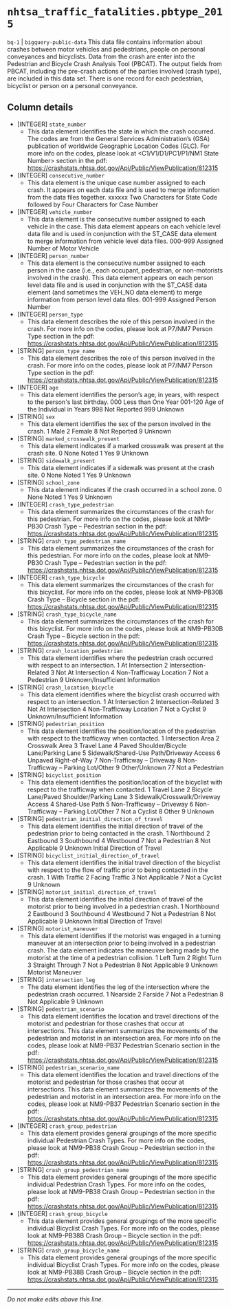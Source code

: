 # `nhtsa_traffic_fatalities.pbtype_2015`
`bq-1` | `bigquery-public-data`
This data file contains information about crashes between
motor vehicles and pedestrians, people on personal conveyances and bicyclists. Data
from the crash are enter into the Pedestrian and Bicycle Crash Analysis Tool (PBCAT).
The output fields from PBCAT, including the pre-crash actions of the parties involved
(crash type), are included in this data set. There is one record for each pedestrian,
bicyclist or person on a personal conveyance.

## Column details
* [INTEGER]   `state_number`
  - This data element identifies the state in which the crash occurred. The codes are from the General Services Administration’s (GSA) publication of worldwide Geographic Location Codes (GLC). For more info on the codes, please look at <C1/V1/D1/PC1/P1/NM1 State Number> section in the pdf: https://crashstats.nhtsa.dot.gov/Api/Public/ViewPublication/812315
* [INTEGER]   `consecutive_number`
  - This data element is the unique case number assigned to each crash. It appears on each data file and is used to merge information from the data files together. xxxxxx Two Characters for State Code followed by Four Characters for Case Number
* [INTEGER]   `vehicle_number`
  - This data element is the consecutive number assigned to each vehicle in the case. This data element appears on each vehicle level data file and is used in conjunction with the ST_CASE data element to merge information from vehicle level data files. 000-999 Assigned Number of Motor Vehicle
* [INTEGER]   `person_number`
  - This data element is the consecutive number assigned to each person in the case (i.e., each occupant, pedestrian, or non-motorists involved in the crash). This data element appears on each person level data file and is used in conjunction with the ST_CASE data element (and sometimes the VEH_NO data element) to merge information from person level data files. 001-999 Assigned Person Number
* [INTEGER]   `person_type`
  - This data element describes the role of this person involved in the crash. For more info on the codes, please look at P7/NM7 Person Type section in the pdf: https://crashstats.nhtsa.dot.gov/Api/Public/ViewPublication/812315
* [STRING]    `person_type_name`
  - This data element describes the role of this person involved in the crash. For more info on the codes, please look at P7/NM7 Person Type section in the pdf: https://crashstats.nhtsa.dot.gov/Api/Public/ViewPublication/812315
* [INTEGER]   `age`
  - This data element identifies the person’s age, in years, with respect to the person's last birthday. 000 Less than One Year 001-120 Age of the Individual in Years 998 Not Reported 999 Unknown
* [STRING]    `sex`
  - This data element identifies the sex of the person involved in the crash. 1 Male 2 Female 8 Not Reported 9 Unknown
* [STRING]    `marked_crosswalk_present`
  - This data element indicates if a marked crosswalk was present at the crash site. 0 None Noted 1 Yes 9 Unknown
* [STRING]    `sidewalk_present`
  - This data element indicates if a sidewalk was present at the crash site. 0 None Noted 1 Yes 9 Unknown
* [STRING]    `school_zone`
  - This data element indicates if the crash occurred in a school zone. 0 None Noted 1 Yes 9 Unknown
* [INTEGER]   `crash_type_pedestrian`
  - This data element summarizes the circumstances of the crash for this pedestrian. For more info on the codes, please look at NM9-PB30 Crash Type – Pedestrian section in the pdf: https://crashstats.nhtsa.dot.gov/Api/Public/ViewPublication/812315
* [STRING]    `crash_type_pedestrian_name`
  - This data element summarizes the circumstances of the crash for this pedestrian. For more info on the codes, please look at NM9-PB30 Crash Type – Pedestrian section in the pdf: https://crashstats.nhtsa.dot.gov/Api/Public/ViewPublication/812315
* [INTEGER]   `crash_type_bicycle`
  - This data element summarizes the circumstances of the crash for this bicyclist. For more info on the codes, please look at NM9-PB30B Crash Type – Bicycle section in the pdf: https://crashstats.nhtsa.dot.gov/Api/Public/ViewPublication/812315
* [STRING]    `crash_type_bicycle_name`
  - This data element summarizes the circumstances of the crash for this bicyclist. For more info on the codes, please look at NM9-PB30B Crash Type – Bicycle section in the pdf: https://crashstats.nhtsa.dot.gov/Api/Public/ViewPublication/812315
* [STRING]    `crash_location_pedestrian`
  - This data element identifies where the pedestrian crash occurred with respect to an intersection. 1 At Intersection 2 Intersection-Related 3 Not At Intersection 4 Non-Trafficway Location 7 Not a Pedestrian 9 Unknown/Insufficient Information
* [STRING]    `crash_location_bicycle`
  - This data element identifies where the bicyclist crash occurred with respect to an intersection. 1 At Intersection 2 Intersection-Related 3 Not At Intersection 4 Non-Trafficway Location 7 Not a Cyclist 9 Unknown/Insufficient Information
* [STRING]    `pedestrian_position`
  - This data element identifies the position/location of the pedestrian with respect to the trafficway when contacted. 1 Intersection Area 2 Crosswalk Area 3 Travel Lane 4 Paved Shoulder/Bicycle Lane/Parking Lane 5 Sidewalk/Shared-Use Path/Driveway Access 6 Unpaved Right-of-Way 7 Non-Trafficway – Driveway 8 Non-Trafficway – Parking Lot/Other 9 Other/Unknown 77 Not a Pedestrian
* [STRING]    `bicyclist_position`
  - This data element identifies the position/location of the bicyclist with respect to the trafficway when contacted. 1 Travel Lane 2 Bicycle Lane/Paved Shoulder/Parking Lane 3 Sidewalk/Crosswalk/Driveway Access 4 Shared-Use Path 5 Non-Trafficway – Driveway 6 Non-Trafficway – Parking Lot/Other 7 Not a Cyclist 8 Other 9 Unknown
* [STRING]    `pedestrian_initial_direction_of_travel`
  - This data element identifies the initial direction of travel of the pedestrian prior to being contacted in the crash. 1 Northbound 2 Eastbound 3 Southbound 4 Westbound 7 Not a Pedestrian 8 Not Applicable 9 Unknown Initial Direction of Travel
* [STRING]    `bicyclist_initial_direction_of_travel`
  - This data element identifies the initial travel direction of the bicyclist with respect to the flow of traffic prior to being contacted in the crash. 1 With Traffic 2 Facing Traffic 3 Not Applicable 7 Not a Cyclist 9 Unknown
* [STRING]    `motorist_initial_direction_of_travel`
  - This data element identifies the initial direction of travel of the motorist prior to being involved in a pedestrian crash. 1 Northbound 2 Eastbound 3 Southbound 4 Westbound 7 Not a Pedestrian 8 Not Applicable 9 Unknown Initial Direction of Travel
* [STRING]    `motorist_maneuver`
  - This data element identifies if the motorist was engaged in a turning maneuver at an intersection prior to being involved in a pedestrian crash. The data element indicates the maneuver being made by the motorist at the time of a pedestrian collision. 1 Left Turn 2 Right Turn 3 Straight Through 7 Not a Pedestrian 8 Not Applicable 9 Unknown Motorist Maneuver
* [STRING]    `intersection_leg`
  - The data element identifies the leg of the intersection where the pedestrian crash occurred. 1 Nearside 2 Farside 7 Not a Pedestrian 8 Not Applicable 9 Unknown
* [STRING]    `pedestrian_scenario`
  - This data element identifies the location and travel directions of the motorist and pedestrian for those crashes that occur at intersections. This data element summarizes the movements of the pedestrian and motorist in an intersection area. For more info on the codes, please look at NM9-PB37 Pedestrian Scenario section in the pdf: https://crashstats.nhtsa.dot.gov/Api/Public/ViewPublication/812315
* [STRING]    `pedestrian_scenario_name`
  - This data element identifies the location and travel directions of the motorist and pedestrian for those crashes that occur at intersections. This data element summarizes the movements of the pedestrian and motorist in an intersection area. For more info on the codes, please look at NM9-PB37 Pedestrian Scenario section in the pdf: https://crashstats.nhtsa.dot.gov/Api/Public/ViewPublication/812315
* [INTEGER]   `crash_group_pedestrian`
  - This data element provides general groupings of the more specific individual Pedestrian Crash Types. For more info on the codes, please look at NM9-PB38 Crash Group – Pedestrian section in the pdf: https://crashstats.nhtsa.dot.gov/Api/Public/ViewPublication/812315
* [STRING]    `crash_group_pedestrian_name`
  - This data element provides general groupings of the more specific individual Pedestrian Crash Types. For more info on the codes, please look at NM9-PB38 Crash Group – Pedestrian section in the pdf: https://crashstats.nhtsa.dot.gov/Api/Public/ViewPublication/812315
* [INTEGER]   `crash_group_bicycle`
  - This data element provides general groupings of the more specific individual Bicyclist Crash Types. For more info on the codes, please look at NM9-PB38B Crash Group – Bicycle section in the pdf: https://crashstats.nhtsa.dot.gov/Api/Public/ViewPublication/812315
* [STRING]    `crash_group_bicycle_name`
  - This data element provides general groupings of the more specific individual Bicyclist Crash Types. For more info on the codes, please look at NM9-PB38B Crash Group – Bicycle section in the pdf: https://crashstats.nhtsa.dot.gov/Api/Public/ViewPublication/812315

-------------------------------------------------------------------------------
*Do not make edits above this line.*
